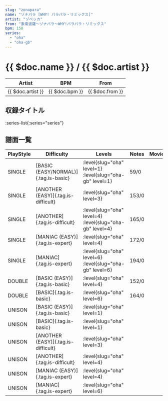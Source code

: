 ```yaml
---
slug: "zonapara"
name: "ゾナパラ [WHY! パラパラ・リミックス]"
artist: "ゾベッカ"
from: "象南波羅～ゾナパラ～WHY!パラパラ・リミックス"
bpm: 158
series:
  - "oha"
  - "oha-gb"
---
```


# {{ $doc.name }} / {{ $doc.artist }}

|Artist|BPM|From|
|------|---|----|
|{{ $doc.artist }}|{{ $doc.bpm }}|{{ $doc.from }}|

## 収録タイトル

:series-list{:series="series"}

## 譜面一覧

|PlayStyle|Difficulty|Levels|Notes|Movie|
|---------|----------|------|-----|-----|
|SINGLE|[BASIC (EASY/NORMAL)]{.tag.is-basic}|:level{slug="oha" level=1} :level{slug="oha-gb" level=1}|59/0||
|SINGLE|[ANOTHER (EASY)]{.tag.is-difficult}|:level{slug="oha" level=3}|153/0||
|SINGLE|[ANOTHER]{.tag.is-difficult}|:level{slug="oha" level=4} :level{slug="oha-gb" level=4}|165/0||
|SINGLE|[MANIAC (EASY)]{.tag.is-expert}|:level{slug="oha" level=4}|172/0||
|SINGLE|[MANIAC]{.tag.is-expert}|:level{slug="oha" level=6} :level{slug="oha-gb" level=6}|194/0||
|DOUBLE|[BASIC (EASY)]{.tag.is-basic}|:level{slug="oha" level=4}|152/0||
|DOUBLE|[BASIC]{.tag.is-basic}|:level{slug="oha" level=6}|164/0||
|UNISON|[BASIC (EASY)]{.tag.is-basic}|:level{slug="oha" level=1}|||
|UNISON|[BASIC]{.tag.is-basic}|:level{slug="oha" level=1}|||
|UNISON|[ANOTHER (EASY)]{.tag.is-difficult}|:level{slug="oha" level=3}|||
|UNISON|[ANOTHER]{.tag.is-difficult}|:level{slug="oha" level=4}|||
|UNISON|[MANIAC (EASY)]{.tag.is-expert}|:level{slug="oha" level=4}|||
|UNISON|[MANIAC]{.tag.is-expert}|:level{slug="oha" level=6}|||
